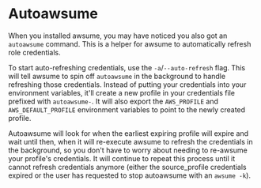 # Autoawsume

When you installed awsume, you may have noticed you also got an `autoawsume` command. This is a helper for awsume to automatically refresh role credentials.

To start auto-refreshing credentials, use the `-a`/`--auto-refresh` flag. This will tell awsume to spin off `autoawsume` in the background to handle refreshing those credentials. Instead of putting your credentials into your environment variables, it'll create a new profile in your credentials file prefixed with `autoawsume-`. It will also export the `AWS_PROFILE` and `AWS_DEFAULT_PROFILE` environment variables to point to the newly created profile.

Autoawsume will look for when the earliest expiring profile will expire and wait until then, when it will re-execute awsume to refresh the credentials in the background, so you don't have to worry about needing to re-awsume your profile's credentials. It will continue to repeat this process until it cannot refresh credentials anymore (either the source_profile credentials expired or the user has requested to stop autoawsume with an `awsume -k`).
